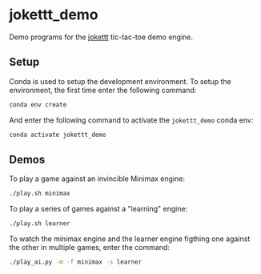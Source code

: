 # jokettt_demo
Demo programs for the [jokettt](https://github.com/fpiantini/jokettt) tic-tac-toe demo engine.

## Setup

Conda is used to setup the development environment. To setup the environment, the first time enter the following command:

```bash
conda env create
```

And enter the following command to activate the ```jokettt_demo``` conda env:

```bash
conda activate jokettt_demo
```

## Demos

To play a game against an invincible Minimax engine:

```bash
./play.sh minimax
```

To play a series of games against a "learning" engine:

```bash
./play.sh learner
```

To watch the minimax engine and the learner engine figthing one against the other in multiple games, enter the command:

```bash
./play_ai.py -m -f minimax -s learner
```